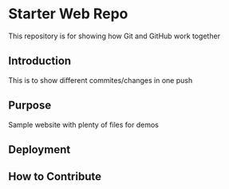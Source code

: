 # Starter Web Repo

This repository is for showing how Git and GitHub work together

## Introduction

This is to show different commites/changes in one push

## Purpose

Sample website with plenty of files for demos

## Deployment

## How to Contribute
